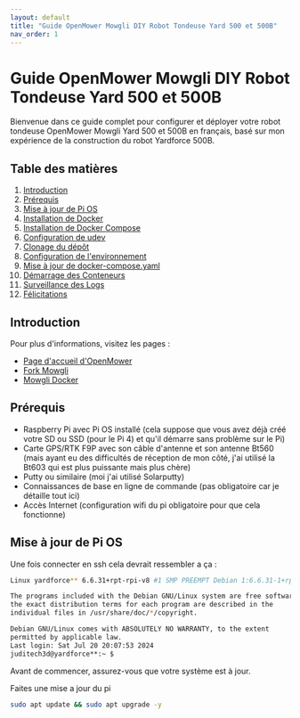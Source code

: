 ```yaml
---
layout: default
title: "Guide OpenMower Mowgli DIY Robot Tondeuse Yard 500 et 500B"
nav_order: 1
---
```


# Guide OpenMower Mowgli DIY Robot Tondeuse Yard 500 et 500B

Bienvenue dans ce guide complet pour configurer et déployer votre robot tondeuse OpenMower Mowgli Yard 500 et 500B en français, basé sur mon expérience de la construction du robot Yardforce 500B.

## Table des matières
1. [Introduction](#introduction)
2. [Prérequis](#prérequis)
3. [Mise à jour de Pi OS](#mise-à-jour-de-pi-os)
4. [Installation de Docker](#installation-de-docker)
5. [Installation de Docker Compose](#installation-de-docker-compose)
6. [Configuration de udev](#configuration-de-udev)
7. [Clonage du dépôt](#clonage-du-dépôt)
8. [Configuration de l'environnement](#configuration-de-lenvironnement)
9. [Mise à jour de docker-compose.yaml](#mise-à-jour-de-docker-composeyaml)
10. [Démarrage des Conteneurs](#démarrage-des-conteneurs)
11. [Surveillance des Logs](#surveillance-des-logs)
12. [Félicitations](#félicitations)

## Introduction

Pour plus d'informations, visitez les pages :

- [Page d'accueil d'OpenMower](https://github.com/ClemensElflein/OpenMower)
- [Fork Mowgli](https://github.com/cedbossneo/OpenMower)
- [Mowgli Docker](https://github.com/cedbossneo/mowgli-docker)

## Prérequis

- Raspberry Pi avec Pi OS installé (cela suppose que vous avez déjà créé votre SD ou SSD (pour le Pi 4) et qu'il démarre sans problème sur le Pi)
- Carte GPS/RTK F9P avec son câble d'antenne et son antenne Bt560 (mais ayant eu des difficultés de réception de mon côté, j'ai utilisé la Bt603 qui est plus puissante mais plus chère)
- Putty ou similaire (moi j'ai utilisé Solarputty)
- Connaissances de base en ligne de commande (pas obligatoire car je détaille tout ici)
- Accès Internet (configuration wifi du pi obligatoire pour que cela fonctionne)

## Mise à jour de Pi OS
Une fois connecter en ssh cela devrait ressembler a ça : 

```bash
Linux yardforce** 6.6.31+rpt-rpi-v8 #1 SMP PREEMPT Debian 1:6.6.31-1+rpt1 (2024-05-29) aarch64

The programs included with the Debian GNU/Linux system are free software;
the exact distribution terms for each program are described in the
individual files in /usr/share/doc/*/copyright.

Debian GNU/Linux comes with ABSOLUTELY NO WARRANTY, to the extent
permitted by applicable law.
Last login: Sat Jul 20 20:07:53 2024
juditech3d@yardforce**:~ $
```

Avant de commencer, assurez-vous que votre système est à jour.

Faites une mise a jour du pi

```bash
sudo apt update && sudo apt upgrade -y
```
